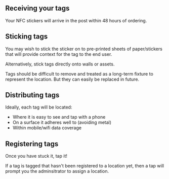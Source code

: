 ## Receiving your tags

Your NFC stickers will arrive in the post within 48 hours of ordering.

## Sticking tags
You may wish to stick the sticker on to pre-printed sheets of paper/stickers that will provide context for the tag to the end user.

Alternatively, stick tags directly onto walls or assets.

Tags should be difficult to remove and treated as a long-term fixture to represent the location. But they can easily be replaced in future.

## Distributing tags

Ideally, each tag will be located:
- Where it is easy to see and tap with a phone
- On a surface it adheres well to (avoiding metal)
- Within mobile/wifi data coverage

## Registering tags
Once you have stuck it, tap it!

If a tag is tagged that hasn't been registered to a location yet, then a tap will prompt you the adminsitrator to assign a location.
<!--stackedit_data:
eyJoaXN0b3J5IjpbLTE3NDEyMzk5MTQsMjA5NTQ4OTUyOCwtND
QzNzQ0MDYwXX0=
-->